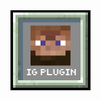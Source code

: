 <img src="https://github.com/IgPlugin/.github/blob/main/Logo.png" alt="Logo" align="center" width="128" height="128">
